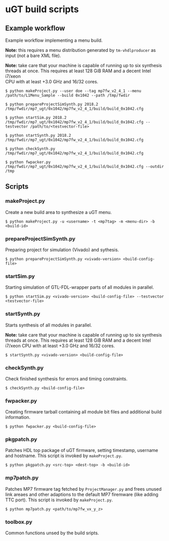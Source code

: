 # uGT build scripts


## Example workflow

Example workflow implementing a menu build.

**Note:** this requires a menu distribution generated by `tm-vhdlproducer` as
input (not a bare XML file).

**Note:** take care that your machine is capable of running up to six synthesis
threads at once. This requires at least 128 GiB RAM and a decent Intel i7/xeon  
CPU with at least +3.0 GHz and 16/32 cores.

    $ python makeProject.py --user doe --tag mp7fw_v2_4_1 --menu /path/to/L1Menu_Sample --build 0x1042 --path /tmp/fwdir

    $ python prepareProjectSimSynth.py 2018.2 /tmp/fwdir/mp7_ugt/0x1042/mp7fw_v2_4_1/build/build_0x1042.cfg
    
    $ python startSim.py 2018.2 /tmp/fwdir/mp7_ugt/0x1042/mp7fw_v2_4_1/build/build_0x1042.cfg --testvector /path/to/<testvector-file>

    $ python startSynth.py 2018.2 /tmp/fwdir/mp7_ugt/0x1042/mp7fw_v2_4_1/build/build_0x1042.cfg

    $ python checkSynth.py /tmp/fwdir/mp7_ugt/0x1042/mp7fw_v2_4_1/build/build_0x1042.cfg

    $ python fwpacker.py /tmp/fwdir/mp7_ugt/0x1042/mp7fw_v2_4_1/build/build_0x1042.cfg --outdir /tmp


## Scripts


### makeProject.py

Create a new build area to synthesize a uGT menu.

    $ python makeProject.py -u <username> -t <mp7tag> -m <menu-dir> -b <build-id>

### prepareProjectSimSynth.py

Preparing project for simulation (Vivado) and sythesis.

    $ python prepareProjectSimSynth.py <vivado-version> <build-config-file>

### startSim.py

Starting simulation of GTL-FDL-wrapper parts of all modules in parallel.

    $ python startSim.py <vivado-version> <build-config-file> --testvector <testvector-file>


### startSynth.py

Starts synthesis of all modules in parallel.

**Note:** take care that your machine is capable of running up to six synthesis
threads at once. This requires at least 128 GiB RAM and a decent Intel i7/xeon
CPU with at least +3.0 GHz and 16/32 cores.

    $ startSynth.py <vivado-version> <build-config-file>


### checkSynth.py

Check finished synthesis for errors and timing constraints.

    $ checkSynth.py <build-config-file>


### fwpacker.py

Creating firmware tarball containing all module bit files and additional build information.

    $ python fwpacker.py <build-config-file>


### pkgpatch.py

Patches HDL top package of uGT firmware, setting timestamp, username and
hostname. This script is invoked by `makeProject.py`.

    $ python pkgpatch.py <src-top> <dest-top> -b <build-id>


### mp7patch.py

Patches MP7 firmware tag fetched by `ProjectManager.py` and frees unused link
areaes and other adaptions to the default MP7 firemware (like adding TTC port).
This script is invoked by `makeProject.py`.

    $ python mp7patch.py <path/to/mp7fw_vx_y_z>


### toolbox.py

Common functions unsed by the build sripts.
